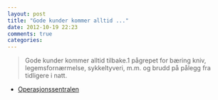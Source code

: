 ```yaml
---
layout: post
title: "Gode kunder kommer alltid ..."
date: 2012-10-19 22:23
comments: true
categories: 
---
```


> Gode kunder kommer alltid tilbake.1 pågrepet for bæring kniv, legemsfornærmelse, sykkeltyveri, m.m. og brudd på pålegg fra tidligere i natt. 
- [Operasjonssentralen](http://twitter.com/oslopolitiops/statuses/259525150469406720)

